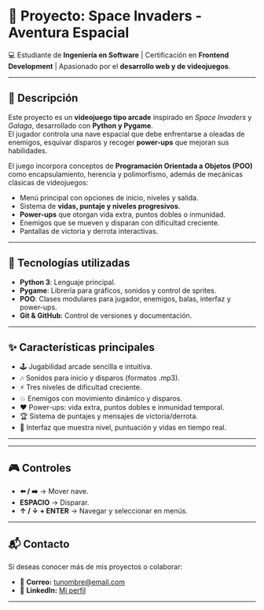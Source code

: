 # 🚀 Proyecto: Space Invaders - Aventura Espacial  

💻 Estudiante de **Ingeniería en Software** | Certificación en **Frontend Development** | Apasionado por el **desarrollo web y de videojuegos**.  

---

## 📖 Descripción  
Este proyecto es un **videojuego tipo arcade** inspirado en *Space Invaders* y *Galaga*, desarrollado con **Python y Pygame**.  
El jugador controla una nave espacial que debe enfrentarse a oleadas de enemigos, esquivar disparos y recoger **power-ups** que mejoran sus habilidades.  

El juego incorpora conceptos de **Programación Orientada a Objetos (POO)** como encapsulamiento, herencia y polimorfismo, además de mecánicas clásicas de videojuegos:  
- Menú principal con opciones de inicio, niveles y salida.  
- Sistema de **vidas, puntaje y niveles progresivos**.  
- **Power-ups** que otorgan vida extra, puntos dobles o inmunidad.  
- Enemigos que se mueven y disparan con dificultad creciente.  
- Pantallas de victoria y derrota interactivas.  

---

## 🚀 Tecnologías utilizadas
- **Python 3**: Lenguaje principal.  
- **Pygame**: Librería para gráficos, sonidos y control de sprites.  
- **POO**: Clases modulares para jugador, enemigos, balas, interfaz y power-ups.  
- **Git & GitHub**: Control de versiones y documentación.  

---

## ✨ Características principales
- 🕹️ Jugabilidad arcade sencilla e intuitiva.  
- 🎶 Sonidos para inicio y disparos (formatos .mp3).  
- ⚡ Tres niveles de dificultad creciente.  
- 💥 Enemigos con movimiento dinámico y disparos.  
- ❤️ Power-ups: vida extra, puntos dobles e inmunidad temporal.  
- 🏆 Sistema de puntajes y mensajes de victoria/derrota.  
- 🎨 Interfaz que muestra nivel, puntuación y vidas en tiempo real.  

---

---

## 🎮 Controles
- **⬅️ / ➡️** → Mover nave.  
- **ESPACIO** → Disparar.  
- **↑ / ↓ + ENTER** → Navegar y seleccionar en menús.  

---


## 📬 Contacto
Si deseas conocer más de mis proyectos o colaborar:  
- 📧 **Correo:** tunombre@email.com  
- 💼 **LinkedIn:** [Mi perfil](https://www.linkedin.com/in/javier-mejorada-frontend/)  

---
